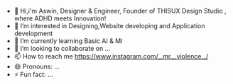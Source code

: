 - 👋 Hi,i'm Aswin, Designer & Engineer, Founder of THISUX Design Studio , where ADHD meets Innovation!
- 👀 I’m interested in Designing,Website developing and Application development 
- 🌱 I’m currently learning Basic AI & Ml
- 💞️ I’m looking to collaborate on ...
- 📫 How to reach me https://www.instagram.com/_.mr._.violence._/
- 😄 Pronouns: ...
- ⚡ Fun fact: ...

<!---
winAs-Xprt/winAs-Xprt is a ✨ special ✨ repository because its `README.md` (this file) appears on your GitHub profile.
You can click the Preview link to take a look at your changes.
--->
